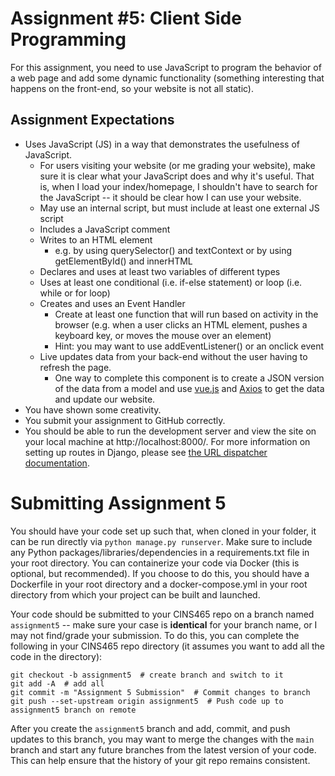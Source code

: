 # Assignment #5: Client Side Programming

For this assignment, you need to use JavaScript to program the behavior of a web page and add some dynamic functionality (something interesting that happens on the front-end, so your website is not all static).

## Assignment Expectations

* Uses JavaScript (JS) in a way that demonstrates the usefulness of JavaScript.
  * For users visiting your website (or me grading your website), make sure it is clear what your JavaScript does and why it's useful. That is, when I load your index/homepage, I shouldn't have to search for the JavaScript -- it should be clear how I can use your website.
  * May use an internal script, but must include at least one external JS script
  * Includes a JavaScript comment
  * Writes to an HTML element
    * e.g. by using querySelector() and textContext or by using getElementById() and innerHTML
  * Declares and uses at least two variables of different types
  * Uses at least one conditional (i.e. if-else statement) or loop (i.e. while or for loop)
  * Creates and uses an Event Handler
    * Create at least one function that will run based on activity in the browser (e.g. when a user clicks an HTML element, pushes a keyboard key, or moves the mouse over an element)
    * Hint: you may want to use addEventListener() or an onclick event
  * Live updates data from your back-end without the user having to refresh the page.
    * One way to complete this component is to create a JSON version of the data from a model and use [vue.js](https://vuejs.org/) and [Axios](https://axios-http.com/docs/intro) to get the data and update our website.
* You have shown some creativity.
* You submit your assignment to GitHub correctly.
* You should be able to run the development server and view the site on your local machine at http://localhost:8000/. For more information on setting up routes in Django, please see [the URL dispatcher documentation](https://docs.djangoproject.com/en/4.0/topics/http/urls/).

# Submitting Assignment 5

You should have your code set up such that, when cloned in your folder, it can be run directly via `python manage.py runserver`. Make sure to include any Python packages/libraries/dependencies in a requirements.txt file in your root directory. You can containerize your code via Docker (this is optional, but recommended). If you choose to do this, you should have a Dockerfile in your root directory and a docker-compose.yml in your root directory from which your project can be built and launched.<br>

Your code should be submitted to your CINS465 repo on a branch named `assignment5` -- make sure your case is **identical** for your branch name, or I may not find/grade your submission. To do this, you can complete the following in your CINS465 repo directory (it assumes you want to add all the code in the directory):

```
git checkout -b assignment5  # create branch and switch to it
git add -A  # add all
git commit -m "Assignment 5 Submission"  # Commit changes to branch
git push --set-upstream origin assignment5  # Push code up to assignment5 branch on remote
```

After you create the `assignment5` branch and add, commit, and push updates to this branch, you may want to merge the changes with the `main` branch and start any future branches from the latest version of your code. This can help ensure that the history of your git repo remains consistent.
